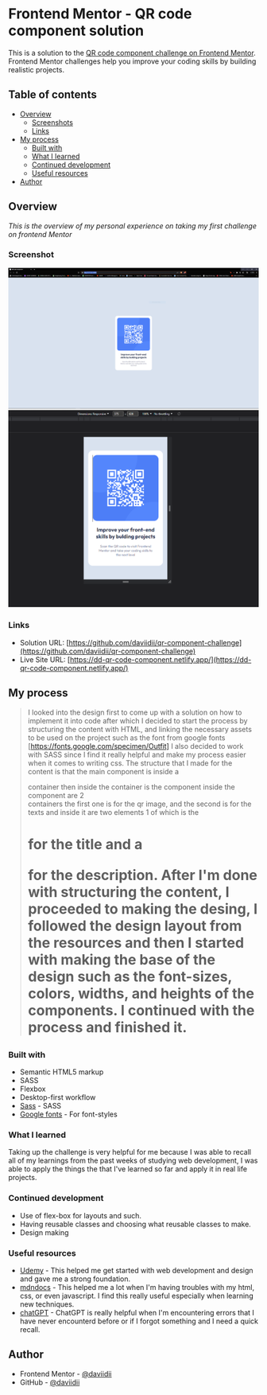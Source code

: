# Frontend Mentor - QR code component solution

This is a solution to the [QR code component challenge on Frontend Mentor](https://www.frontendmentor.io/challenges/qr-code-component-iux_sIO_H). Frontend Mentor challenges help you improve your coding skills by building realistic projects. 

## Table of contents

- [Overview](#overview)
  - [Screenshots](#screenshot)
  - [Links](#links)
- [My process](#my-process)
  - [Built with](#built-with)
  - [What I learned](#what-i-learned)
  - [Continued development](#continued-development)
  - [Useful resources](#useful-resources)
- [Author](#author)

## Overview
*This is the overview of my personal experience on taking my first challenge on frontend Mentor*
### Screenshot
![](/overview/desktop-overview.PNG)
![](/overview/mobile-overview.PNG)

### Links

- Solution URL: [https://github.com/daviidii/qr-component-challenge](https://github.com/daviidii/qr-component-challenge)
- Live Site URL: [https://dd-qr-code-component.netlify.app/](https://dd-qr-code-component.netlify.app/)

## My process

> I looked into the design first to come up with a solution on how to implement it into code
> after which I decided to start the process by structuring the content with HTML, and
> linking the necessary assets to be used on the project such as the font from google fonts [https://fonts.google.com/specimen/Outfit]
> I also decided to work with SASS since I find it really helpful and make my process easier when it comes to writing css.
> The structure that I made for the content is that the main component is inside a <div> container then inside the container is the component
> inside the component are 2 <div> containers the first one is for the qr image, and the second is for the texts and inside it are two
> elements 1 of which is the <h1> for the title and a <p> for the description.
> After I'm done with structuring the content, I proceeded to making the desing, I followed the design layout from the resources and then
> I started with making the base of the design such as the font-sizes, colors, widths, and heights of the components.
> I continued with the process and finished it.

### Built with

- Semantic HTML5 markup
- SASS
- Flexbox
- Desktop-first workflow
- [Sass](https://sass-lang.com/) - SASS
- [Google fonts](https://fonts.google.com/) - For font-styles


### What I learned

Taking up the challenge is very helpful for me because I was able to recall all of my learnings from the past weeks of studying web development, I was able to apply the things the that I've learned so far and apply it in real life projects.

### Continued development

- Use of flex-box for layouts and such.
- Having reusable classes and choosing what reusable classes to make.
- Design making

### Useful resources

- [Udemy](https://www.udemy.com/) - This helped me get started with web development and design and gave me a strong foundation.
- [mdndocs](https://developer.mozilla.org/en-US/) - This helped me a lot when I'm having troubles with my html, css, or even javascript. I find this really useful especially when learning new techniques.
- [chatGPT](https://openai.com/product/chatgpt) - ChatGPT is really helpful when I'm encountering errors that I have never encounterd before or if I forgot something and I need a quick recall.

## Author

- Frontend Mentor - [@daviidii](https://www.frontendmentor.io/profile/daviidii)
- GitHub - [@daviidii](https://github.com/daviidii)